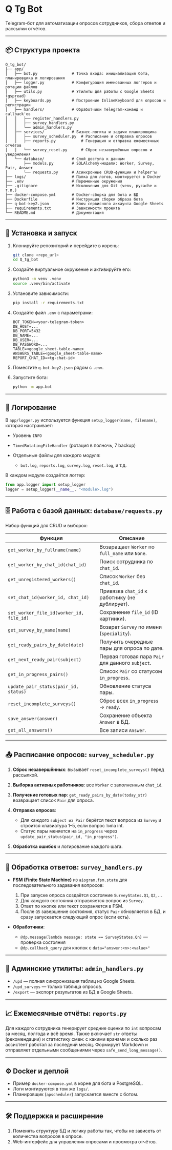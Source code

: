 # Q Tg Bot

Telegram-бот для автоматизации опросов сотрудников, сбора ответов и рассылки отчётов.

---

## 📦 Структура проекта

```
Q_tg_bot/
├── app/
│   ├── bot.py               # Точка входа: инициализация бота, планировщика и логирования
│   ├── logger.py            # Конфигурация именованных логгеров и ротации файлов
│   ├── utils.py             # Утилиты для работы с Google Sheets (gspread)
│   ├── keyboards.py         # Построение InlineKeyboard для опросов и регистрации
│   ├── handlers/            # Обработчики Telegram-команд и callback'ов
│   │   ├── register_handlers.py
│   │   ├── survey_handlers.py
│   │   └── admin_handlers.py
│   ├── services/            # Бизнес-логика и задачи планировщика
│   │   ├── survey_scheduler.py  # Расписание и отправка опросов
│   │   ├── reports.py           # Генерация и отправка ежемесячных отчётов
│   │   └── survey_reset.py      # Сброс незавершённых опросов и уведомления
│   └── database/            # Слой доступа к данным
│       ├── models.py        # SQLAlchemy-модели: Worker, Survey, Pair, Answer
│       └── requests.py      # Асинхронные CRUD-функции и helper'ы
├── logs/                    # Папка для логов, монтируется в Docker
├── .env                     # Переменные окружения
├── .gitignore               # Исключения для Git (venv, pycache и т.п.)
├── docker-compose.yml       # Docker-сборка для бота и БД
├── Dockerfile               # Инструкция сборки образа бота
├── q-bot-key2.json          # Ключ сервисного аккаунта Google Sheets
├── requirements.txt         # Зависимости проекта
└── README.md                # Документация
```

---

## 🚀 Установка и запуск

1. Клонируйте репозиторий и перейдите в корень:

   ```bash
   git clone <repo_url>
   cd Q_tg_bot
   ```
2. Создайте виртуальное окружение и активируйте его:

   ```bash
   python3 -m venv .venv
   source .venv/bin/activate
   ```
3. Установите зависимости:

   ```bash
   pip install -r requirements.txt
   ```
4. Создайте файл `.env` с параметрами:

   ```env
   BOT_TOKEN=<your-telegram-token>
   DB_HOST=...
   DB_PORT=5432
   DB_NAME=...
   DB_USER=...
   DB_PASSWORD=...
   TABLE=<google_sheet-table-name>
   ANSWERS_TABLE=<google_sheet-table-name>
   REPORT_CHAT_ID=<tg-chat-id>
   ```
5. Поместите `q-bot-key2.json` рядом с `.env`.
6. Запустите бота:

   ```bash
   python -m app.bot
   ```

---

## 🔧 Логирование

В `app/logger.py` используется функция `setup_logger(name, filename)`, которая настраивает:

* Уровень `INFO`
* `TimedRotatingFileHandler` (ротация в полночь, 7 backup)
* Отдельные файлы для каждого модуля:

  * `bot.log`, `reports.log`, `survey.log`, `reset.log`, и т.д.

В каждом модуле создаётся логгер:

```python
from app.logger import setup_logger
logger = setup_logger(__name__, "<module>.log")
```

---

## 🗄️ Работа с базой данных: `database/requests.py`

Набор функций для CRUD и выборок:

| Функция                                  | Описание                                          |
| ---------------------------------------- | ------------------------------------------------- |
| `get_worker_by_fullname(name)`           | Возвращает `Worker` по `full_name` или `None`.    |
| `get_worker_by_chat_id(chat_id)`         | Поиск сотрудника по `chat_id`.                    |
| `get_unregistered_workers()`             | Список `Worker` без `chat_id`.                    |
| `set_chat_id(worker_id, chat_id)`        | Привязка `chat_id` к работнику (не дублирует).    |
| `set_worker_file_id(worker_id, file_id)` | Сохранение `file_id` (ID картинки).               |
| `get_survey_by_name(name)`               | Возврат `Survey` по имени (`speciality`).         |
| `get_ready_pairs_by_date(date)`          | Получить очередные пары для опроса по дате.       |
| `get_next_ready_pair(subject)`           | Первая готовая пара `Pair` для данного `subject`. |
| `get_in_progress_pairs()`                | Список `Pair` со статусом `in_progress`.          |
| `update_pair_status(pair_id, status)`    | Обновление статуса пары.                          |
| `reset_incomplete_surveys()`             | Сброс всех `in_progress` → `ready`.               |
| `save_answer(answer)`                    | Сохранение объекта `Answer` в БД.                 |
| `get_all_answers()`                      | Все записи `Answer`.                              |

---

## 📤 Расписание опросов: `survey_scheduler.py`

1. **Сброс незавершённых**: вызывает `reset_incomplete_surveys()` перед рассылкой.
2. **Выборка активных работников**: все `Worker` с заполненным `chat_id`.
3. **Получение готовых пар**: `get_ready_pairs_by_date(today_str)` возвращает список `Pair` для опроса.
4. **Отправка опросов**:

   * Для каждого `subject из Pair` берётся текст вопроса из `Survey` и строится клавиатура 1–5, если вопрос типа int.
   * Статус пары меняется на `in_progress` через `update_pair_status(pair_id, "in_progress")`.
5. **Обработка ошибок** и логирование каждого шага.

---

## 📝 Обработка ответов: `survey_handlers.py`

* **FSM (Finite State Machine)** из `aiogram.fsm.state` для последовательного задавания вопросов:

  1. При запуске опроса создаётся состояние `SurveyStates.Q1`, `Q2`, ...
  2. Для каждого состояния отправляется вопрос из `Survey`.
  3. Ответ по кнопке или текст сохраняется в FSM.
  4. После `Q5` завершение состояния, статус `Pair` обновляется в БД, и сразу запускается следующий опрос (если есть).

* **Обработчики**:

  * `@dp.message(lambda message: state == SurveyStates.Qn)` — проверка состояния
  * `@dp.callback_query` для кнопок с `data="answer:<n>:<value>"`

---

## 🔄 Админские утилиты: `admin_handlers.py`

* `/upd` — полная синхронизация таблиц из Google Sheets.
* `/upd_surveys` — только таблица опросов.
* `/export` — экспорт результатов из БД в Google Sheets.

---

## 📈 Ежемесячные отчёты: `reports.py`

Для каждого сотрудника генерирует средние оценки по `int` вопросам за месяц, полгода и всё время. Также включает `str` ответы (рекомендации) и статистику смен: с какими врачами и сколько раз ассистент работал за последний месяц. Формирует Markdown и отправляет отдельными сообщениями через `safe_send_long_message()`.

---

## ⚙️ Docker и деплой

* Пример `docker-compose.yml` в корне для бота и PostgreSQL.
* Логи монтируются в том же `logs/`.
* Планировщик (`apscheduler`) запускается вместе с ботом.

---

## 🛠️ Поддержка и расширение

1. Поменять структуру БД и логику работы так, чтобы не зависеть от количества вопросов в опросе.
2. Web-интерфейс для управления опросами и просмотра отчётов.
